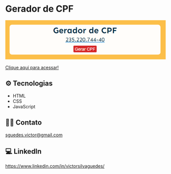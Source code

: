 # Gerador de CPF

![preview](.github/geradorDeCPF.png)

[Clique aqui para acessar!](https://victorsilvaguedes.github.io/geradorDeCPF/)

## ⚙ Tecnologias

- HTML
- CSS
- JavaScript

## 👨‍💻 Contato

sguedes.victor@gmail.com

## 💻 LinkedIn

https://www.linkedin.com/in/victorsilvaguedes/
